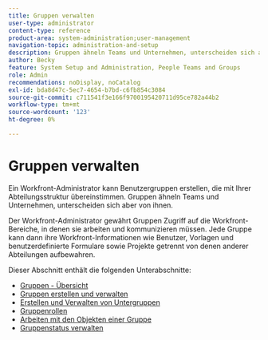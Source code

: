 ```yaml
---
title: Gruppen verwalten
user-type: administrator
content-type: reference
product-area: system-administration;user-management
navigation-topic: administration-and-setup
description: Gruppen ähneln Teams und Unternehmen, unterscheiden sich aber von ihnen. Der Workfront-Administrator gewährt Gruppen Zugriff auf die Workfront-Bereiche, in denen sie arbeiten und kommunizieren müssen.
author: Becky
feature: System Setup and Administration, People Teams and Groups
role: Admin
recommendations: noDisplay, noCatalog
exl-id: bda8d47c-5ec7-4654-b7bd-c6fb854c3084
source-git-commit: c711541f3e166f9700195420711d95ce782a44b2
workflow-type: tm+mt
source-wordcount: '123'
ht-degree: 0%

---
```


# Gruppen verwalten

Ein Workfront-Administrator kann Benutzergruppen erstellen, die mit Ihrer Abteilungsstruktur übereinstimmen. Gruppen ähneln Teams und Unternehmen, unterscheiden sich aber von ihnen.

Der Workfront-Administrator gewährt Gruppen Zugriff auf die Workfront-Bereiche, in denen sie arbeiten und kommunizieren müssen. Jede Gruppe kann dann ihre Workfront-Informationen wie Benutzer, Vorlagen und benutzerdefinierte Formulare sowie Projekte getrennt von denen anderer Abteilungen aufbewahren.

Dieser Abschnitt enthält die folgenden Unterabschnitte:

* [Gruppen - Übersicht](../../administration-and-setup/manage-groups/groups-overview/groups-overview.md)
* [Gruppen erstellen und verwalten](../../administration-and-setup/manage-groups/create-and-manage-groups/create-and-manage-groups.md)
* [Erstellen und Verwalten von Untergruppen](../../administration-and-setup/manage-groups/create-and-manage-subgroups/create-and-manage-subgroups.md)
* [Gruppenrollen](../../administration-and-setup/manage-groups/group-roles/group-roles.md)
* [Arbeiten mit den Objekten einer Gruppe](../../administration-and-setup/manage-groups/work-with-group-objects/work-with-a-groups-objects.md)
* [Gruppenstatus verwalten](../../administration-and-setup/manage-groups/manage-group-statuses/manage-group-statuses.md)
